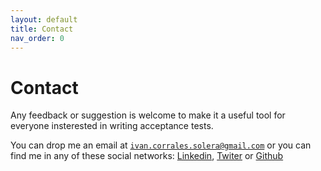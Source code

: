 ```yaml
---
layout: default
title: Contact
nav_order: 0
---
```


<link rel="stylesheet" href="../../../assets/css/custom.css">

# Contact

Any feedback or suggestion is welcome to make it  a useful tool for everyone insterested in writing acceptance tests.

You can drop me an email at [`ivan.corrales.solera@gmail.com`]() or you can find me  in any of these social networks: [Linkedin](https://www.linkedin.com/in/ivan-corrales-solera/),  [Twiter](https://twitter.com/wesovilabs) or [Github](https://github.com/ivancorrales)
